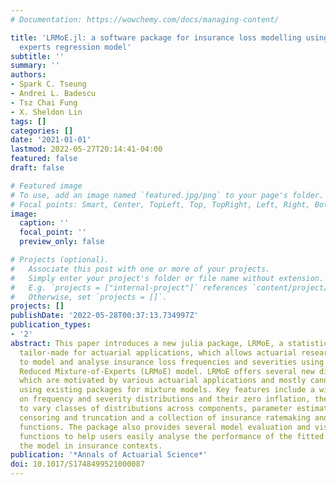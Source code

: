 ```yaml
---
# Documentation: https://wowchemy.com/docs/managing-content/

title: 'LRMoE.jl: a software package for insurance loss modelling using mixture of
  experts regression model'
subtitle: ''
summary: ''
authors:
- Spark C. Tseung
- Andrei L. Badescu
- Tsz Chai Fung
- X. Sheldon Lin
tags: []
categories: []
date: '2021-01-01'
lastmod: 2022-05-27T20:14:41-04:00
featured: false
draft: false

# Featured image
# To use, add an image named `featured.jpg/png` to your page's folder.
# Focal points: Smart, Center, TopLeft, Top, TopRight, Left, Right, BottomLeft, Bottom, BottomRight.
image:
  caption: ''
  focal_point: ''
  preview_only: false

# Projects (optional).
#   Associate this post with one or more of your projects.
#   Simply enter your project's folder or file name without extension.
#   E.g. `projects = ["internal-project"]` references `content/project/deep-learning/index.md`.
#   Otherwise, set `projects = []`.
projects: []
publishDate: '2022-05-28T00:37:13.734997Z'
publication_types:
- '2'
abstract: This paper introduces a new julia package, LRMoE, a statistical software
  tailor-made for actuarial applications, which allows actuarial researchers and practitioners
  to model and analyse insurance loss frequencies and severities using the Logit-weighted
  Reduced Mixture-of-Experts (LRMoE) model. LRMoE offers several new distinctive features
  which are motivated by various actuarial applications and mostly cannot be achieved
  using existing packages for mixture models. Key features include a wider coverage
  on frequency and severity distributions and their zero inflation, the flexibility
  to vary classes of distributions across components, parameter estimation under data
  censoring and truncation and a collection of insurance ratemaking and reserving
  functions. The package also provides several model evaluation and visualisation
  functions to help users easily analyse the performance of the fitted model and interpret
  the model in insurance contexts.
publication: '*Annals of Actuarial Science*'
doi: 10.1017/S1748499521000087
---
```

